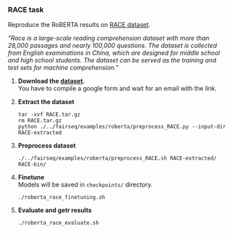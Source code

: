 ### RACE task
Reproduce the RoBERTA results on [RACE dataset](https://www.cs.cmu.edu/~glai1/data/race/).

*"Race is a large-scale reading comprehension dataset with more than 28,000 passages and nearly 100,000 questions. The dataset is collected from English examinations in China, which are designed for middle school and high school students. The dataset can be served as the training and test sets for machine comprehension."*

1. **Download the [dataset](https://www.cs.cmu.edu/~glai1/data/race/).** \
You have to compile a google form and wait for an email with the link.

2. **Extract the dataset**
    ```shell
    tar -xvf RACE.tar.gz
    rm RACE.tar.gz
    python ./../fairseq/examples/roberta/preprocess_RACE.py --input-dir RACE-extracted
    ```
3. **Preprocess dataset**
    ```shell
    ./../fairseq/examples/roberta/preprocess_RACE.sh RACE-extracted/ RACE-bin/
    ```

3. **Finetune**\
    Models will be saved in `checkpoints/` directory.
    ```shell
    ./roberta_race_finetuning.sh 
    ```

3. **Evaluate and getr results**
    ```shell
    ./roberta_race_evaluate.sh 
    ```


